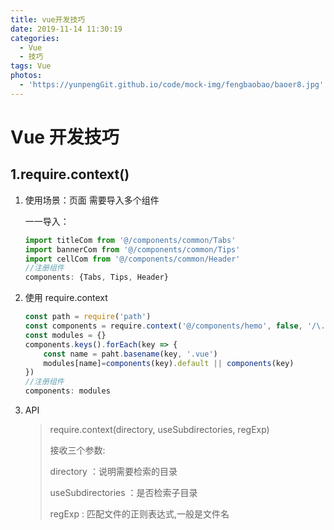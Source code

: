 ```yaml
---
title: vue开发技巧
date: 2019-11-14 11:30:19
categories:
  - Vue
  - 技巧
tags: Vue
photos:
  - 'https://yunpengGit.github.io/code/mock-img/fengbaobao/baoer8.jpg'
---
```


# Vue 开发技巧

## 1.require.context()

1. 使用场景：页面 需要导入多个组件

   一一导入：

   ```js
   import titleCom from '@/components/common/Tabs'
   import bannerCom from '@/components/common/Tips'
   import cellCom from '@/components/common/Header'
   //注册组件
   components: {Tabs, Tips, Header}
   ```

2. 使用 require.context

   ```js
   const path = require('path')
   const components = require.context('@/components/hemo', false, '/\.vue$/')
   const modules = {}
   components.keys().forEach(key => {
       const name = paht.basename(key, '.vue')
       modules[name]=components(key).default || components(key)
   })
   //注册组件
   components: modules
   ```

3. API

   > require.context(directory, useSubdirectories, regExp)
   >
   > 接收三个参数:  
   >
   > directory ：说明需要检索的目录 
   >
   > useSubdirectories ：是否检索子目录 
   >
   > regExp : 匹配文件的正则表达式,一般是文件名